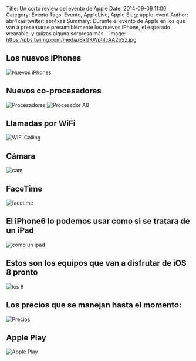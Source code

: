 Title: Un corto review del evento de Apple
Date: 2014-09-09 11:00
Category: Evento
Tags: Evento, AppleLive, Apple
Slug: apple-event
Author: abr4xas
twitter: abr4xas
Summary: Durante el evento de Apple en los que van a presentarse presumiblemente los nuevos iPhone, 
el esperado wearable, y quizas alguna sorpresa más...
image: https://pbs.twimg.com/media/BxGKWphIcAA2p5z.jpg

## Los nuevos iPhones

![Nuevos iPhones](https://pbs.twimg.com/media/BxG3fD7IEAAD-xh.jpg)


## Nuevos co-procesadores

![Procesadores](https://pbs.twimg.com/media/BxG5zZCCQAAB-GP.jpg)
![Procesador A8](https://pbs.twimg.com/media/BxG7PG2IMAENR1v.jpg)

## Llamadas por WiFi

![WiFi Calling](https://pbs.twimg.com/media/BxG7vJGIgAA5xjg.jpg)

## Cámara

![cam](https://pbs.twimg.com/media/BxG8NezIQAAvuXT.jpg)

## FaceTime

![facetime](https://pbs.twimg.com/media/BxG8Wu-IAAEKjQD.jpg)

## El iPhone6 lo podemos usar como si se tratara de un iPad
![como un ipad](https://pbs.twimg.com/media/BxG51wFIQAEroYx.jpg)

## Estos son los equipos que van a disfrutar de iOS 8 pronto
![ios 8](https://pbs.twimg.com/media/BxG9YQUIgAAyOnQ.jpg)

## Los precios que se manejan hasta el momento:

![Precios](https://pbs.twimg.com/media/BxG-j2aIEAEELXr.jpg)

## Apple Play
![Apple Play](https://pbs.twimg.com/media/BxG_BacIgAAxIbL.jpg)
